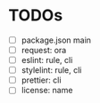 # TODOs

- [ ] package.json main
- [ ] request: ora
- [ ] eslint: rule, cli
- [ ] stylelint: rule, cli
- [ ] prettier: cli
- [ ] license: name
